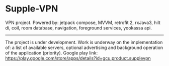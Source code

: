 # Supple-VPN 

VPN project.
Powered by: jetpack compose, MVVM, retrofit 2, rxJava3, hilt di, coil, room database, navigation, foreground services, yookassa api.

------------------
The project is under development. Work is underway on the implementation of: a list of available servers, optional advertising and background operation of the application (priority). Google play link: https://play.google.com/store/apps/details?id=gcu.product.supplevpn
